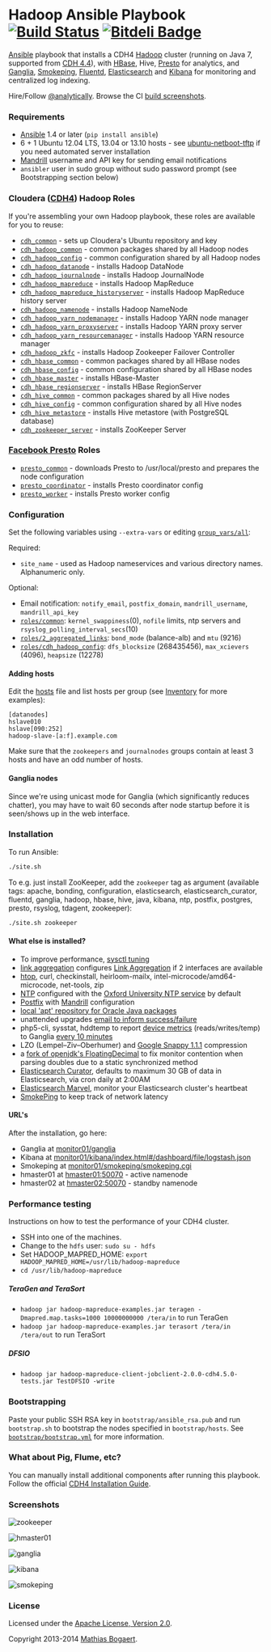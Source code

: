Hadoop Ansible Playbook [![Build Status](https://travis-ci.org/analytically/hadoop-ansible.png)](https://travis-ci.org/analytically/hadoop-ansible) [![Bitdeli Badge](https://d2weczhvl823v0.cloudfront.net/analytically/hadoop-ansible/trend.png)](https://bitdeli.com/free "Bitdeli Badge")
=======================

[Ansible](http://www.ansibleworks.com/) playbook that installs a CDH4 [Hadoop](http://hadoop.apache.org/)
cluster (running on Java 7, supported from [CDH 4.4](http://www.cloudera.com/content/cloudera-content/cloudera-docs/CDH4/latest/CDH4-Release-Notes/Whats_New_in_4-4.html)),
with [HBase](http://hbase.apache.org/), Hive, [Presto](http://prestodb.io/) for analytics, and [Ganglia](http://ganglia.sourceforge.net/),
[Smokeping](http://oss.oetiker.ch/smokeping/), [Fluentd](http://fluentd.org/), [Elasticsearch](http://www.elasticsearch.org/)
and [Kibana](http://www.elasticsearch.org/overview/kibana/) for monitoring and centralized log indexing.

Hire/Follow [@analytically](http://twitter.com/analytically). Browse the CI [build screenshots](http://hadoop-ansible.s3-website-us-east-1.amazonaws.com/#artifacts/).

### Requirements

  - [Ansible](http://www.ansibleworks.com/) 1.4 or later (`pip install ansible`)
  - 6 + 1 Ubuntu 12.04 LTS, 13.04 or 13.10 hosts - see [ubuntu-netboot-tftp](https://github.com/analytically/ubuntu-netboot-tftp) if you need automated server installation
  - [Mandrill](http://mandrill.com/) username and API key for sending email notifications
  - `ansibler` user in sudo group without sudo password prompt (see Bootstrapping section below)

### Cloudera ([CDH4](http://www.cloudera.com/content/support/en/documentation/cdh4-documentation/cdh4-documentation-v4-latest.html)) Hadoop Roles

If you're assembling your own Hadoop playbook, these roles are available for you to reuse:

  - [`cdh_common`](roles/cdh_common/) - sets up Cloudera's Ubuntu repository and key
  - [`cdh_hadoop_common`](roles/cdh_hadoop_common/) - common packages shared by all Hadoop nodes
  - [`cdh_hadoop_config`](roles/cdh_hadoop_config/) - common configuration shared by all Hadoop nodes
  - [`cdh_hadoop_datanode`](roles/cdh_hadoop_datanode/) - installs Hadoop DataNode
  - [`cdh_hadoop_journalnode`](roles/cdh_hadoop_journalnode/) - installs Hadoop JournalNode
  - [`cdh_hadoop_mapreduce`](roles/cdh_hadoop_mapreduce/) - installs Hadoop MapReduce
  - [`cdh_hadoop_mapreduce_historyserver`](roles/cdh_hadoop_mapreduce_historyserver/) - installs Hadoop MapReduce history server
  - [`cdh_hadoop_namenode`](roles/cdh_hadoop_namenode/) - installs Hadoop NameNode
  - [`cdh_hadoop_yarn_nodemanager`](roles/cdh_hadoop_yarn_nodemanager/) - installs Hadoop YARN node manager
  - [`cdh_hadoop_yarn_proxyserver`](roles/cdh_hadoop_yarn_proxyserver/) - installs Hadoop YARN proxy server
  - [`cdh_hadoop_yarn_resourcemanager`](roles/cdh_hadoop_yarn_resourcemanager/) - installs Hadoop YARN resource manager
  - [`cdh_hadoop_zkfc`](roles/cdh_hadoop_zkfc/) - installs Hadoop Zookeeper Failover Controller
  - [`cdh_hbase_common`](roles/cdh_hbase_common/) - common packages shared by all HBase nodes
  - [`cdh_hbase_config`](roles/cdh_hbase_common/) - common configuration shared by all HBase nodes
  - [`cdh_hbase_master`](roles/cdh_hbase_master/) - installs HBase-Master
  - [`cdh_hbase_regionserver`](roles/cdh_hbase_regionserver/) - installs HBase RegionServer
  - [`cdh_hive_common`](roles/cdh_hive_common/) - common packages shared by all Hive nodes
  - [`cdh_hive_config`](roles/cdh_hive_config/) - common configuration shared by all Hive nodes
  - [`cdh_hive_metastore`](roles/cdh_hive_metastore/) - installs Hive metastore (with PostgreSQL database)
  - [`cdh_zookeeper_server`](roles/cdh_zookeeper_server/) - installs ZooKeeper Server

### [Facebook Presto](http://prestodb.io/) Roles

  - [`presto_common`](roles/presto_common/) - downloads Presto to /usr/local/presto and prepares the node configuration
  - [`presto_coordinator`](roles/presto_coordinator/) - installs Presto coordinator config
  - [`presto_worker`](roles/presto_worker/) - installs Presto worker config

### Configuration

Set the following variables using `--extra-vars` or editing [`group_vars/all`](group_vars/all):

Required:

- `site_name` - used as Hadoop nameservices and various directory names. Alphanumeric only.

Optional:

- Email notification: `notify_email`, `postfix_domain`, `mandrill_username`, `mandrill_api_key`
- [`roles/common`](roles/common/defaults/main.yml): `kernel_swappiness`(0), `nofile` limits, ntp servers and `rsyslog_polling_interval_secs`(10)
- [`roles/2_aggregated_links`](roles/2_aggregated_links/defaults/main.yml): `bond_mode` (balance-alb) and `mtu` (9216)
- [`roles/cdh_hadoop_config`](roles/cdh_hadoop_config/defaults/main.yml): `dfs_blocksize` (268435456), `max_xcievers` (4096), `heapsize` (12278)

#### Adding hosts

Edit the [hosts](hosts) file and list hosts per group (see [Inventory](http://www.ansibleworks.com/docs/intro_inventory.html) for more examples):

```
[datanodes]
hslave010
hslave[090:252]
hadoop-slave-[a:f].example.com
```

Make sure that the `zookeepers` and `journalnodes` groups contain at least 3 hosts and have an odd number of hosts.

#### Ganglia nodes

Since we're using unicast mode for Ganglia (which significantly reduces chatter), you may have to wait 60 seconds
after node startup before it is seen/shows up in the web interface.

### Installation

To run Ansible:

```sh
./site.sh
```

To e.g. just install ZooKeeper, add the `zookeeper` tag as argument (available tags: apache, bonding, configuration,
elasticsearch, elasticsearch_curator, fluentd, ganglia, hadoop, hbase, hive, java, kibana, ntp, postfix, postgres, presto,
rsyslog, tdagent, zookeeper):

```sh
./site.sh zookeeper
```

#### What else is installed?

  - To improve performance, [sysctl tuning](roles/common/templates/sysctl.conf)
  - [link aggregation](roles/2_aggregated_links/templates/interfaces) configures [Link Aggregation](https://help.ubuntu.com/community/UbuntuBonding) if 2 interfaces are available
  - [htop](http://htop.sourceforge.net/), curl, checkinstall, heirloom-mailx, intel-microcode/amd64-microcode, net-tools, zip
  - [NTP](http://www.ntp.org/) configured with the [Oxford University NTP service](http://www.oucs.ox.ac.uk/network/ntp/) by default
  - [Postfix](http://www.postfix.org/) with [Mandrill](http://mandrill.com/) configuration
  - [local 'apt' repository for Oracle Java packages](https://github.com/flexiondotorg/oab-java6)
  - unattended upgrades [email to inform success/failure](roles/postfix_mandrill/templates/50unattended-upgrades)
  - php5-cli, sysstat, hddtemp to report [device metrics](roles/ganglia_monitor/templates/device-metrics.php)
    (reads/writes/temp) to Ganglia [every 10 minutes](roles/ganglia_monitor/templates/device-metrics.cron.d)
  - LZO (Lempel–Ziv–Oberhumer) and [Google Snappy 1.1.1](https://code.google.com/p/snappy/) compression
  - a [fork of openjdk's FloatingDecimal](https://github.com/airlift/floatingdecimal) to fix monitor contention when parsing doubles due to a static synchronized method
  - [Elasticsearch Curator](https://github.com/elasticsearch/curator), defaults to maximum 30 GB of data in Elasticsearch, via cron daily at 2:00AM
  - [Elasticsearch Marvel](http://www.elasticsearch.org/overview/marvel/), monitor your Elasticsearch cluster's heartbeat
  - [SmokePing](http://oss.oetiker.ch/smokeping/) to keep track of network latency

#### URL's

After the installation, go here:

  - Ganglia at [monitor01/ganglia](http://monitor01/ganglia/)
  - Kibana at [monitor01/kibana/index.html#/dashboard/file/logstash.json](http://monitor01/kibana/index.html#/dashboard/file/logstash.json)
  - Smokeping at [monitor01/smokeping/smokeping.cgi](http://monitor01/smokeping/smokeping.cgi)
  - hmaster01 at [hmaster01:50070](http://hmaster01:50070) - active namenode
  - hmaster02 at [hmaster02:50070](http://hmaster01:50070) - standby namenode

### Performance testing

Instructions on how to test the performance of your CDH4 cluster.

  - SSH into one of the machines.
  - Change to the `hdfs` user: `sudo su - hdfs`
  - Set HADOOP_MAPRED_HOME: `export HADOOP_MAPRED_HOME=/usr/lib/hadoop-mapreduce`
  - `cd /usr/lib/hadoop-mapreduce`

##### TeraGen and TeraSort

  - `hadoop jar hadoop-mapreduce-examples.jar teragen -Dmapred.map.tasks=1000 10000000000 /tera/in` to run TeraGen
  - `hadoop jar hadoop-mapreduce-examples.jar terasort /tera/in /tera/out` to run TeraSort

##### DFSIO

  - `hadoop jar hadoop-mapreduce-client-jobclient-2.0.0-cdh4.5.0-tests.jar TestDFSIO -write`

### Bootstrapping

Paste your public SSH RSA key in `bootstrap/ansible_rsa.pub` and run `bootstrap.sh` to bootstrap the nodes
specified in `bootstrap/hosts`. See [`bootstrap/bootstrap.yml`](bootstrap/bootstrap.yml) for more information.

### What about Pig, Flume, etc?

You can manually install additional components after running this playbook. Follow the
official [CDH4 Installation Guide](http://www.cloudera.com/content/cloudera-content/cloudera-docs/CDH4/latest/CDH4-Installation-Guide/CDH4-Installation-Guide.html).

### Screenshots

![zookeeper](images/zookeeper.png)

![hmaster01](images/hmaster01.png)

![ganglia](images/ganglia.png)

![kibana](images/kibana.png)

![smokeping](images/smokeping.png)

### License

Licensed under the [Apache License, Version 2.0](http://www.apache.org/licenses/LICENSE-2.0).

Copyright 2013-2014 [Mathias Bogaert](mailto:mathias.bogaert@gmail.com).